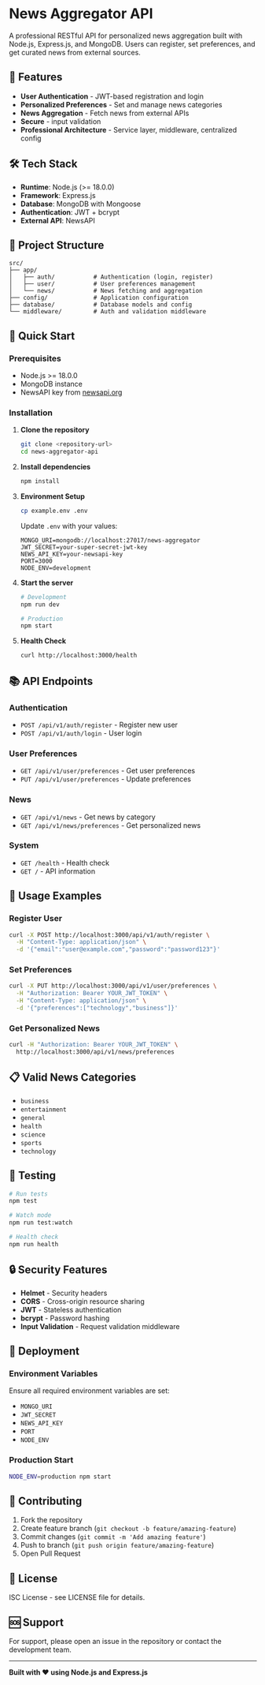 # News Aggregator API

A professional RESTful API for personalized news aggregation built with Node.js, Express.js, and MongoDB. Users can register, set preferences, and get curated news from external sources.

## 🚀 Features

- **User Authentication** - JWT-based registration and login
- **Personalized Preferences** - Set and manage news categories
- **News Aggregation** - Fetch news from external APIs
- **Secure** - input validation
- **Professional Architecture** - Service layer, middleware, centralized config

## 🛠️ Tech Stack

- **Runtime**: Node.js (>= 18.0.0)
- **Framework**: Express.js
- **Database**: MongoDB with Mongoose
- **Authentication**: JWT + bcrypt
- **External API**: NewsAPI

## 📁 Project Structure

```
src/
├── app/
│   ├── auth/           # Authentication (login, register)
│   ├── user/           # User preferences management
│   └── news/           # News fetching and aggregation
├── config/             # Application configuration
├── database/           # Database models and config
└── middleware/         # Auth and validation middleware
```

## 🚦 Quick Start

### Prerequisites
- Node.js >= 18.0.0
- MongoDB instance
- NewsAPI key from [newsapi.org](https://newsapi.org)

### Installation

1. **Clone the repository**
   ```bash
   git clone <repository-url>
   cd news-aggregator-api
   ```

2. **Install dependencies**
   ```bash
   npm install
   ```

3. **Environment Setup**
   ```bash
   cp example.env .env
   ```
   
   Update `.env` with your values:
   ```env
   MONGO_URI=mongodb://localhost:27017/news-aggregator
   JWT_SECRET=your-super-secret-jwt-key
   NEWS_API_KEY=your-newsapi-key
   PORT=3000
   NODE_ENV=development
   ```

4. **Start the server**
   ```bash
   # Development
   npm run dev
   
   # Production
   npm start
   ```

5. **Health Check**
   ```bash
   curl http://localhost:3000/health
   ```

## 📚 API Endpoints

### Authentication
- `POST /api/v1/auth/register` - Register new user
- `POST /api/v1/auth/login` - User login

### User Preferences
- `GET /api/v1/user/preferences` - Get user preferences
- `PUT /api/v1/user/preferences` - Update preferences

### News
- `GET /api/v1/news` - Get news by category
- `GET /api/v1/news/preferences` - Get personalized news

### System
- `GET /health` - Health check
- `GET /` - API information

## 🔧 Usage Examples

### Register User
```bash
curl -X POST http://localhost:3000/api/v1/auth/register \
  -H "Content-Type: application/json" \
  -d '{"email":"user@example.com","password":"password123"}'
```

### Set Preferences
```bash
curl -X PUT http://localhost:3000/api/v1/user/preferences \
  -H "Authorization: Bearer YOUR_JWT_TOKEN" \
  -H "Content-Type: application/json" \
  -d '{"preferences":["technology","business"]}'
```

### Get Personalized News
```bash
curl -H "Authorization: Bearer YOUR_JWT_TOKEN" \
  http://localhost:3000/api/v1/news/preferences
```

## 📋 Valid News Categories

- `business`
- `entertainment` 
- `general`
- `health`
- `science`
- `sports`
- `technology`

## 🧪 Testing

```bash
# Run tests
npm test

# Watch mode
npm run test:watch

# Health check
npm run health
```

## 🔒 Security Features

- **Helmet** - Security headers
- **CORS** - Cross-origin resource sharing
- **JWT** - Stateless authentication
- **bcrypt** - Password hashing
- **Input Validation** - Request validation middleware

## 🚀 Deployment

### Environment Variables
Ensure all required environment variables are set:
- `MONGO_URI`
- `JWT_SECRET`
- `NEWS_API_KEY`
- `PORT`
- `NODE_ENV`

### Production Start
```bash
NODE_ENV=production npm start
```

## 🤝 Contributing

1. Fork the repository
2. Create feature branch (`git checkout -b feature/amazing-feature`)
3. Commit changes (`git commit -m 'Add amazing feature'`)
4. Push to branch (`git push origin feature/amazing-feature`)
5. Open Pull Request

## 📄 License

ISC License - see LICENSE file for details.

## 🆘 Support

For support, please open an issue in the repository or contact the development team.

---

**Built with ❤️ using Node.js and Express.js**